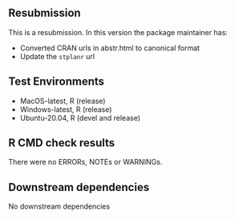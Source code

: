 ## Resubmission
This is a resubmission. In this version the package maintainer has:

* Converted CRAN urls in abstr.html to canonical format 
* Update the `stplanr` url

## Test Environments

* MacOS-latest, R (release)
* Windows-latest, R (release)
* Ubuntu-20.04, R (devel and release)

## R CMD check results

There were no ERRORs, NOTEs or WARNINGs. 
  
## Downstream dependencies

No downstream dependencies
